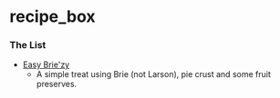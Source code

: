 # recipe_box

### The List
- [Easy Brie'zy](https://github.com/rch317/recipe_box/blob/main/easy_briezy.md)
  - A simple treat using Brie (not Larson), pie crust and some fruit preserves.
